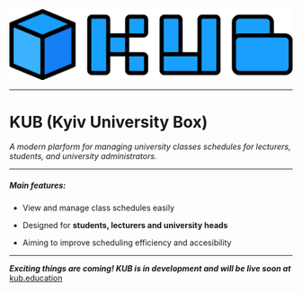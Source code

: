 <img src="../assets/KUB_logo_and_text_rounded.svg" title="" alt="" data-align="center">

---

# KUB (Kyiv University Box)

*A modern plarform for managing university classes schedules for lecturers, students, and university administrators.*

---

##### Main features:

- View and manage class schedules easily

- Designed for **students, lecturers and university heads**

- Aiming to improve scheduling efficiency and accesibility

---

***Exciting things are coming! KUB is in development and will be live soon at*** [kub.education](https://kub.education)


